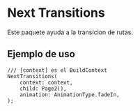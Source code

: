 # Next Transitions

Este paquete ayuda a la transicion de rutas.

## Ejemplo de uso

```
/// [context] es el BuildContext
NextTransitions(
    context: context,
    child: Page2(),
    animation: AnimationType.fadeIn,
);
```